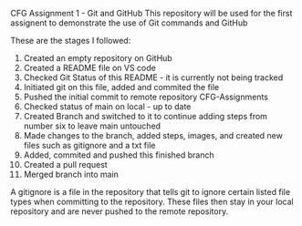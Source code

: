 CFG Assignment 1 - Git and GitHub
This repository will be used for the first assignent to demonstrate the use of Git commands and GitHub

These are the stages I followed:

1. Created an empty repository on GitHub
2. Created a README file on VS code
3. Checked Git Status of this README - it is currently not being tracked
4. Initiated git on this file, added and commited the file
5. Pushed the initial commit to remote repository CFG-Assignments
6. Checked status of main on local - up to date
7. Created Branch and switched to it to continue adding steps from number six to leave main untouched
8. Made changes to the branch, added steps, images, and created new files such as gitignore and a txt file
9. Added, commited and pushed this finished branch
10. Created a pull request
11. Merged branch into main

A gitignore is a file in the repository that tells git to ignore certain listed file types when committing to the repository.
These files then stay in your local repository and are never pushed to the remote repository.
